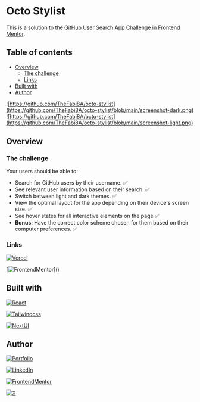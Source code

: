 # Octo Stylist

This is a solution to the [GitHub User Search App Challenge in Frontend Mentor](https://www.frontendmentor.io/challenges/github-user-search-app-Q09YOgaH6).

## Table of contents

- [Overview](#overview)
  - [The challenge](#the-challenge)
  - [Links](#links)
- [Built with](#built-with)
- [Author](#author)

![https://github.com/TheFabi8A/octo-stylist](https://github.com/TheFabi8A/octo-stylist/blob/main/screenshot-dark.png)
![https://github.com/TheFabi8A/octo-stylist](https://github.com/TheFabi8A/octo-stylist/blob/main/screenshot-light.png)

## Overview

### The challenge

Your users should be able to:

- Search for GitHub users by their username. ✅
- See relevant user information based on their search. ✅
- Switch between light and dark themes. ✅
- View the optimal layout for the app depending on their device's screen size. ✅
- See hover states for all interactive elements on the page ✅
- **Bonus**: Have the correct color scheme chosen for them based on their computer preferences. ✅

### Links

[![Vercel](https://img.shields.io/badge/live_site-000?style=for-the-badge&logo=vercel&logoColor=black&labelColor=fff)](https://octo-stylist.vercel.app/)

[![FrontendMentor](https://img.shields.io/badge/solution_(_not_available_)-f00?style=for-the-badge&logo=frontendmentor&logoColor=white&labelColor=101010)]()

## Built with

[![React](https://img.shields.io/badge/react-61DAFB?style=for-the-badge&logo=react&logoColor=white&labelColor=101010)]()

[![Tailwindcss](https://img.shields.io/badge/tailwindcss-61DAFB?style=for-the-badge&logo=tailwindcss&logoColor=white&labelColor=101010)]()

[![NextUI](https://img.shields.io/badge/NextUI-fff?style=for-the-badge&logo=Next.js&logoColor=white&labelColor=101010)](https://nextui.org/docs/guide/introduction)

## Author

[![Portfolio](https://img.shields.io/badge/thefabi8a.dev-fff?style=for-the-badge&logo=dev.to&logoColor=white&labelColor=101010)](https://thefabi8a.dev)

[![LinkedIn](https://img.shields.io/badge/fabian_ochoa-0077B5?style=for-the-badge&logo=linkedin&logoColor=white&labelColor=101010)](https://www.linkedin.com/in/fabian-ochoa)

[![FrontendMentor](https://img.shields.io/badge/thefabi8a-fff?style=for-the-badge&logo=frontendmentor&logoColor=white&labelColor=101010)](https://www.frontendmentor.io/profile/TheFabi8A)

[![X](https://img.shields.io/badge/TheFabi8A-1DA1F2?style=for-the-badge&logo=X&logoColor=white&labelColor=101010)](https://twitter.com/TheFabi8ADev)
